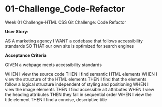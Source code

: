 # 01-Challenge_Code-Refactor
Week 01 Challenge-HTML CSS Git Challenge: Code Refactor

**User Story:**

AS A marketing agency
I WANT a codebase that follows accessibility standards
SO THAT our own site is optimized for search engines

**Acceptance Criteria**

GIVEN a webpage meets accessibility standards

WHEN I view the source code
THEN I find semantic HTML elements
WHEN I view the structure of the HTML elements
THEN I find that the elements follow a logical structure independent of styling and positioning
WHEN I view the image elements
THEN I find accessible alt attributes
WHEN I view the heading attributes
THEN they fall in sequential order
WHEN I view the title element
THEN I find a concise, descriptive title

